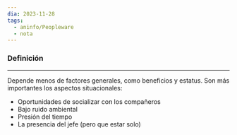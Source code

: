 ```yaml
---
dia: 2023-11-28
tags:
  - aninfo/Peopleware
  - nota
---
```

### Definición
---
Depende menos de factores generales, como beneficios y estatus. Son más importantes los aspectos situacionales:
* Oportunidades de socializar con los compañeros
* Bajo ruido ambiental
* Presión del tiempo
* La presencia del jefe (pero que estar solo)
